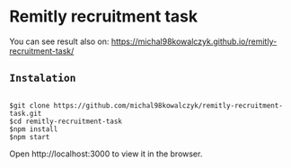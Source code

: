 # Remitly recruitment task

You can see result also on:
https://michal98kowalczyk.github.io/remitly-recruitment-task/

## `Instalation`

```

$git clone https://github.com/michal98kowalczyk/remitly-recruitment-task.git
$cd remitly-recruitment-task
$npm install
$npm start

```

Open http://localhost:3000 to view it in the browser.
